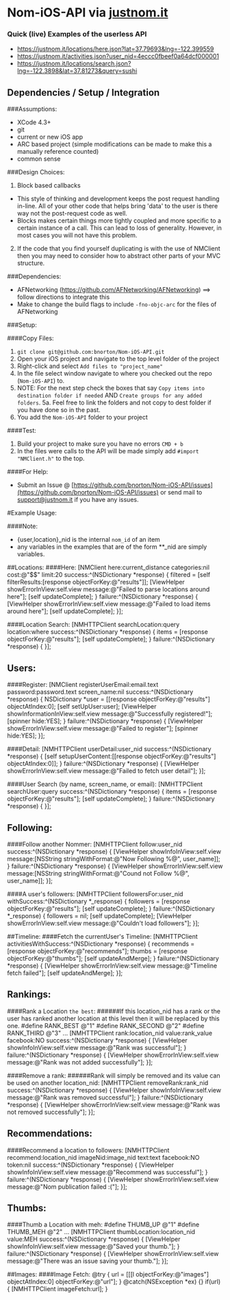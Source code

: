 # Nom-iOS-API via [justnom.it](http://justnom.it)

### Quick (live) Examples of the userless API
- https://justnom.it/locations/here.json?lat=37.79693&lng=-122.399559
- https://justnom.it/activities.json?user_nid=4eccc0fbeef0a64dcf000001
- https://justnom.it/locations/search.json?lng=-122.3898&lat=37.81273&query=sushi

## Dependencies / Setup / Integration

###Assumptions:
- XCode 4.3+
- git
- current or new iOS app
- ARC based project (simple modifications can be made to make this a manually reference counted)
- common sense

###Design Choices:
1. Block based callbacks
  - This style of thinking and development keeps the post request handling in-line. All of your other code that helps bring 'data' to the user is there way not the post-request code as well. 
  - Blocks makes certain things more tightly coupled and more specific to a certain instance of a call. This can lead to loss of generality. However, in most cases you will not have this problem.
2. If the code that you find yourself duplicating is with the use of NMClient then you may need to consider how to abstract other parts of your MVC structure.

###Dependencies:
- AFNetworking (https://github.com/AFNetworking/AFNetworking) ==> follow directions to integrate this
- Make to change the build flags to include `-fno-objc-arc` for the files of AFNetworking

###Setup:

####Copy Files:
1.  `git clone git@github.com:bnorton/Nom-iOS-API.git`
2.  Open your iOS project and navigate to the top level folder of the project
3.  Right-click and select `Add files to "project_name"`
4.  In the file select window navigate to where you checked out the repo (`Nom-iOS-API`) to.
5.  NOTE: For the next step check the boxes that say `Copy items into destination folder if needed` AND `Create groups for any added folders`.
5a. Feel free to link the folders and not copy to dest folder if you have done so in the past.
6.  You add the `Nom-iOS-API` folder to your project 

####Test:
1.  Build your project to make sure you have no errors `CMD + b`
2.  In the files were calls to the API will be made simply add `#import "NMClient.h"` to the top.

####For Help:
- Submit an Issue @ [https://github.com/bnorton/Nom-iOS-API/issues](https://github.com/bnorton/Nom-iOS-API/issues) or send mail to [support@justnom.it](support@justnom.it) if you have any issues.

#Example Usage:
 
####Note:
- {user,location}_nid is the internal `nom_id` of an item
- any variables in the examples that are of the form **_nid are simply variables.

##Locations:
####Here:
    [NMClient here:current_distance categories:nil cost:@"$$" limit:20
     success:^(NSDictionary *response) {
         filtered = [self filterResults:[response objectForKey:@"results"]];
         [ViewHelper showErrorInView:self.view message:@"Failed to parse locations around here"];
         [self updateComplete];
     }
     failure:^(NSDictionary *response) {
       [ViewHelper showErrorInView:self.view message:@"Failed to load items around here"];
       [self updateComplete];
     }];

####Location Search:
    [NMHTTPClient searchLocation:query location:where success:^(NSDictionary *response) {
        items = [response objectForKey:@"results"];
        [self updateComplete];
     } failure:^(NSDictionary *response) {
     }];

## Users:
####Register:
    [NMClient registerUserEmail:email.text password:password.text screen_name:nil success:^(NSDictionary *response) {
        NSDictionary *user = [[response objectForKey:@"results"] objectAtIndex:0];
        [self setUpUser:user];
        [ViewHelper showInformationInView:self.view message:@"Successfully registered!"];
        [spinner hide:YES];
     } failure:^(NSDictionary *response) {
        [ViewHelper showErrorInView:self.view message:@"Failed to register"];
        [spinner hide:YES]; 
     }];

####Detail:
    [NMHTTPClient userDetail:user_nid success:^(NSDictionary *response) {
        [self setupUserContent:[[response objectForKey:@"results"] objectAtIndex:0]];
     } failure:^(NSDictionary *response) {
        [ViewHelper showErrorInView:self.view message:@"Failed to fetch user detail"];
     }];

####User Search (by name, screen_name, or email):
    [NMHTTPClient searchUser:query success:^(NSDictionary *response) {
        items = [response objectForKey:@"results"];
        [self updateComplete];
    } failure:^(NSDictionary *response) {
    }];

## Following:
####Follow another Nommer:
    [NMHTTPClient follow:user_nid success:^(NSDictionary *response) {
        [ViewHelper showInfoInView:self.view message:[NSString stringWithFormat:@"Now Following %@", user_name]];
     } failure:^(NSDictionary *response) {
        [ViewHelper showErrorInView:self.view message:[NSString stringWithFormat:@"Cound not Follow %@", user_name]];
     }];

####A user's followers:
    [NMHTTPClient followersFor:user_nid withSuccess:^(NSDictionary *_response) {
        followers = [response objectForKey:@"results"];
        [self updateComplete];
     } failure:^(NSDictionary *_response) {
        followers = nil; [self updateComplete];
        [ViewHelper showErrorInView:self.view message:@"Couldn't load followers"];
     }];

##Timeline:
####Fetch the currentUser's Timeline:
    [NMHTTPClient activitiesWithSuccess:^(NSDictionary *response) {
        recommends = [response objectForKey:@"recommends"];
        thumbs = [response objectForKey:@"thumbs"];
        [self updateAndMerge];
     } failure:^(NSDictionary *response) {
        [ViewHelper showErrorInView:self.view message:@"Timeline fetch failed"];
        [self updateAndMerge];
     }];

## Rankings:
####Rank a Location `the best`:
######If this location_nid has a rank or the user has ranked another location at this level then it will be replaced by this one.
    #define RANK_BEST @"1"
    #define RANK_SECOND @"2"
    #define RANK_THIRD @"3"
    ...
    [NMHTTPClient rank:location_nid value:rank_value facebook:NO
     success:^(NSDictionary *response) {
        [ViewHelper showInfoInView:self.view message:@"Rank was successful"];
     } failure:^(NSDictionary *response) {
        [ViewHelper showErrorInView:self.view message:@"Rank was not added successfully"];
     }];

####Remove a rank:
######Rank will simply be removed and its value can be used on another location_nid:
    [NMHTTPClient removeRank:rank_nid
     success:^(NSDictionary *response) {
        [ViewHelper showInfoInView:self.view message:@"Rank was removed successful"];
     } failure:^(NSDictionary *response) {
        [ViewHelper showErrorInView:self.view message:@"Rank was not removed successfully"];
     }];

## Recommendations:
####Recommend a location to followers:
    [NMHTTPClient recommend:location_nid imageNid:image_nid text:text facebook:NO token:nil
     success:^(NSDictionary *response) {
        [ViewHelper showInfoInView:self.view message:@"Recommend was successful"];
     } failure:^(NSDictionary *response) {
        [ViewHelper showErrorInView:self.view message:@"Nom publication failed :("];
     }];

## Thumbs:
####Thumb a Location with meh:
    #define THUMB_UP @"1"
    #define THUMB_MEH @"2"
    ...
    [NMHTTPClient thumbLocation:location_nid value:MEH success:^(NSDictionary *response) {
        [ViewHelper showInfoInView:self.view message:@"Saved your thumb."];
     } failure:^(NSDictionary *response) {
        [ViewHelper showErrorInView:self.view message:@"There was an issue saving your thumb."];
     }];

##Images:
####Image Fetch:
    @try { url = [[[l objectForKey:@"images"] objectAtIndex:0] objectForKey:@"url"]; }
    @catch(NSException *ex) {}
    if(url) { [NMHTTPClient imageFetch:url]; }